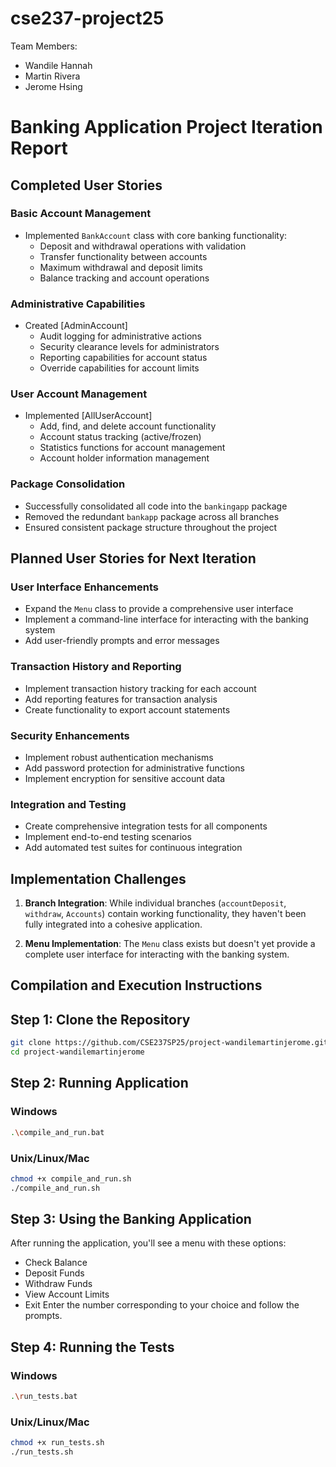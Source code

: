 # cse237-project25

Team Members:

* Wandile Hannah
* Martin Rivera
* Jerome Hsing

# Banking Application Project Iteration Report

## Completed User Stories

### Basic Account Management
- Implemented `BankAccount` class with core banking functionality:
  - Deposit and withdrawal operations with validation
  - Transfer functionality between accounts
  - Maximum withdrawal and deposit limits
  - Balance tracking and account operations

### Administrative Capabilities
- Created [AdminAccount]
  - Audit logging for administrative actions
  - Security clearance levels for administrators
  - Reporting capabilities for account status
  - Override capabilities for account limits

### User Account Management
- Implemented [AllUserAccount]
  - Add, find, and delete account functionality
  - Account status tracking (active/frozen)
  - Statistics functions for account management
  - Account holder information management

### Package Consolidation
- Successfully consolidated all code into the `bankingapp` package
- Removed the redundant `bankapp` package across all branches
- Ensured consistent package structure throughout the project

## Planned User Stories for Next Iteration

### User Interface Enhancements
- Expand the `Menu` class to provide a comprehensive user interface
- Implement a command-line interface for interacting with the banking system
- Add user-friendly prompts and error messages

### Transaction History and Reporting
- Implement transaction history tracking for each account
- Add reporting features for transaction analysis
- Create functionality to export account statements

### Security Enhancements
- Implement robust authentication mechanisms
- Add password protection for administrative functions
- Implement encryption for sensitive account data

### Integration and Testing
- Create comprehensive integration tests for all components
- Implement end-to-end testing scenarios
- Add automated test suites for continuous integration

## Implementation Challenges

1. **Branch Integration**: While individual branches (`accountDeposit`, `withdraw`, `Accounts`) contain working functionality, they haven't been fully integrated into a cohesive application.

2. **Menu Implementation**: The `Menu` class exists but doesn't yet provide a complete user interface for interacting with the banking system.

## Compilation and Execution Instructions

## Step 1: Clone the Repository
```bash
git clone https://github.com/CSE237SP25/project-wandilemartinjerome.git
cd project-wandilemartinjerome
```

## Step 2: Running Application
### Windows
```bash
.\compile_and_run.bat
```
### Unix/Linux/Mac
```bash
chmod +x compile_and_run.sh
./compile_and_run.sh
```

## Step 3: Using the Banking Application
After running the application, you'll see a menu with these options:
* Check Balance
* Deposit Funds
* Withdraw Funds
* View Account Limits
* Exit
Enter the number corresponding to your choice and follow the prompts.

## Step 4: Running the Tests
### Windows
```bash
.\run_tests.bat
```
### Unix/Linux/Mac
```bash
chmod +x run_tests.sh
./run_tests.sh
```

